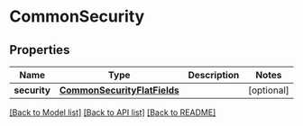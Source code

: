 # CommonSecurity

## Properties
Name | Type | Description | Notes
------------ | ------------- | ------------- | -------------
**security** | [**CommonSecurityFlatFields**](CommonSecurityFlatFields.md) |  | [optional] 

[[Back to Model list]](../README.md#documentation-for-models) [[Back to API list]](../README.md#documentation-for-api-endpoints) [[Back to README]](../README.md)

